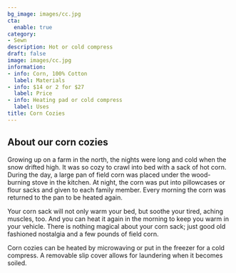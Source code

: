 ```yaml
---
bg_image: images/cc.jpg
cta: 
  enable: true
category:
- Sewn
description: Hot or cold compress
draft: false
image: images/cc.jpg
information:
- info: Corn, 100% Cotton
  label: Materials
- info: $14 or 2 for $27
  label: Price
- info: Heating pad or cold compress
  label: Uses
title: Corn Cozies
---
```


## About our corn cozies

Growing up on a farm in the north, the nights were long and cold when the snow drifted high. It was so cozy to crawl into bed with a sack of hot corn. During the day, a large pan of field corn was placed under the wood-burning stove in the kitchen. At night, the corn was put into pillowcases or flour sacks and given to each family member. Every morning the corn was returned to the pan to be heated again. 

Your corn sack will not only warm your bed, but soothe your tired, aching muscles, too. And you can heat it again in the morning to keep you warm in your vehicle. There is nothing magical about your corn sack; just good old fashioned nostalgia and a few pounds of field corn.

Corn cozies can be heated by microwaving or put in the freezer for a cold compress. A removable slip cover allows for laundering when it becomes soiled. 
